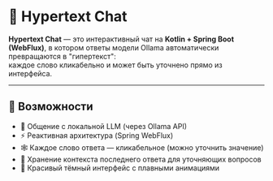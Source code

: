 # 🧠 Hypertext Chat

**Hypertext Chat** — это интерактивный чат на **Kotlin + Spring Boot (WebFlux)**, в котором ответы модели Ollama автоматически превращаются в "гипертекст":  
каждое слово кликабельно и может быть уточнено прямо из интерфейса.

---

## 🚀 Возможности

- 💬 Общение с локальной LLM (через Ollama API)  
- ⚡ Реактивная архитектура (Spring WebFlux)  
- 🕸️ Каждое слово ответа — кликабельное (можно уточнить значение)  
- 🧩 Хранение контекста последнего ответа для уточняющих вопросов  
- 🌙 Красивый тёмный интерфейс с плавными анимациями  
